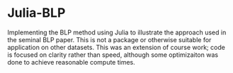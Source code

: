 # Julia-BLP
 Implementing the BLP method using Julia to illustrate the approach used in the seminal BLP paper.
 This is not a package or otherwise suitable for application on other datasets.
 This was an extension of course work; code is focused on clarity rather than speed, although some optimizaiton was done to achieve reasonable compute times.
